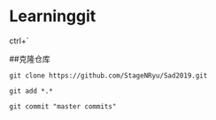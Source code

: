 # Learninggit

ctrl+`


##克隆仓库

```shell
git clone https://github.com/StageNRyu/Sad2019.git
```

```shell
git add *.*
```

```shell 
git commit "master commits"
```
